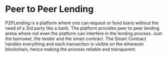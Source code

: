 
# Peer to Peer Lending
P2PLending is a platform where one can request or fund loans without the need of a 3rd party like a bank. The platform provides peer to peer lending arena where not even the platform can interfere in the lending process. Just the borrower, the lender and the smart contract. The Smart Contract handles everything and each transaction is visible on the ethereum blockchain, hence making the process reliable and transparent.

